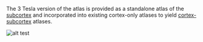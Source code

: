 The 3 Tesla version of the atlas is provided as a standalone atlas of the [subcortex](/Group-Parcellation/3T/Subcortex-Only/) and incorporated into existing cortex-only atlases to yield [cortex-subcortex](/Group-Parcellation/3T/Cortex-Subcortex/) atlases.  


![alt test](/images/3T.jpg)
